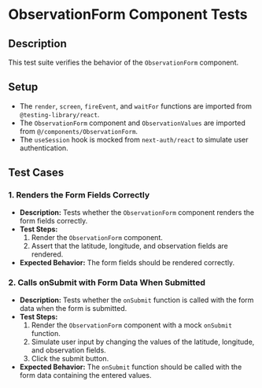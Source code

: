 # ObservationForm Component Tests

## Description
This test suite verifies the behavior of the `ObservationForm` component.

## Setup
- The `render`, `screen`, `fireEvent`, and `waitFor` functions are imported from `@testing-library/react`.
- The `ObservationForm` component and `ObservationValues` are imported from `@/components/ObservationForm`.
- The `useSession` hook is mocked from `next-auth/react` to simulate user authentication.

## Test Cases

### 1. Renders the Form Fields Correctly
- **Description:** Tests whether the `ObservationForm` component renders the form fields correctly.
- **Test Steps:**
  1. Render the `ObservationForm` component.
  2. Assert that the latitude, longitude, and observation fields are rendered.
- **Expected Behavior:** The form fields should be rendered correctly.

### 2. Calls onSubmit with Form Data When Submitted
- **Description:** Tests whether the `onSubmit` function is called with the form data when the form is submitted.
- **Test Steps:**
  1. Render the `ObservationForm` component with a mock `onSubmit` function.
  2. Simulate user input by changing the values of the latitude, longitude, and observation fields.
  3. Click the submit button.
- **Expected Behavior:** The `onSubmit` function should be called with the form data containing the entered values.

